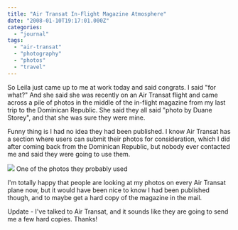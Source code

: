 ```yaml
---
title: "Air Transat In-Flight Magazine Atmosphere"
date: "2008-01-10T19:17:01.000Z"
categories: 
  - "journal"
tags: 
  - "air-transat"
  - "photography"
  - "photos"
  - "travel"
---
```


So Leila just came up to me at work today and said congrats. I said "for what?" And she said she was recently on an Air Transat flight and came across a pile of photos in the middle of the in-flight magazine from my last trip to the Dominican Republic. She said they all said "photo by Duane Storey", and that she was sure they were mine.

Funny thing is I had no idea they had been published. I know Air Transat has a section where users can submit their photos for consideration, which I did after coming back from the Dominican Republic, but nobody ever contacted me and said they were going to use them.

[![](http://farm2.static.flickr.com/1326/1270344623_78202175be.jpg?v=0)](http://flickr.com/photos/duanestorey/1270344623/) One of the photos they probably used

I'm totally happy that people are looking at my photos on every Air Transat plane now, but it would have been nice to know I had been published though, and to maybe get a hard copy of the magazine in the mail.

Update - I've talked to Air Transat, and it sounds like they are going to send me a few hard copies. Thanks!
